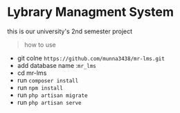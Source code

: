 # Lybrary Managment System

this is our university's 2nd semester project

> how to use
- git colne `https://github.com/munna3438/mr-lms.git`
- add database name :`mr_lms`
- cd mr-lms
- run `composer install`
- run `npm install`
- run `php artisan migrate`
- run `php artisan serve`
